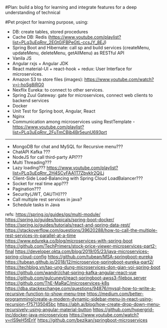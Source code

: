 #Plan: build a blog for learning and integrate features for a deep understanding of technical


#Pet project for learning purpose, using:
- DB:  create tables, stored procedures
- Cache DB: Redis (https://www.youtube.com/playlist?list=PLq3uEqRnr_2EGtGlFBPeGtL-ccsJY_8EJ)
- Spring Boot and Hibernate: call sp and build services (createMenu, updateMenu, deleteMenu, getAllMenu) as RESTful API
- Vanila JS
- Angular rxjs + Angular JDK
- React material-UI + react-hook + redux: User Interface for microservices.
- Amazon S3 to store files (images): https://www.youtube.com/watch?v=i-hoSg8iRG0
- Nexflix Eureka: to connect to other services.
- Spring Zuul Gateway: gate for microservices, connect web clients to backend services
- Docker
- Unit Test for Spring boot, Angular, React
- Nginx
- Communication among microservices using RestTemplate - https://www.youtube.com/playlist?list=PLq3uEqRnr_2FuTmCBjb4Br5eunU693prt
------------------------------------------
- MongoDB for chat and MySQL for Recursive menu???
- ChatAPI Kafka ???
- NodeJS for call third-party API??? 
- Multi Threading???
- Lazy loading??? https://www.youtube.com/playlist?list=PLq3uEqRnr_2H4SCvFAA1T7ZbvkIr2QjLj
- Client-Side Load-Balancing with Spring Cloud LoadBalancer???
- Socket for real time app???
- Pagination???
- Security(JWT, OAUTH)???
- Call multiple rest services in java?
- Schedule tasks in Java

refs:
https://spring.io/guides/gs/multi-module/
https://spring.io/guides/topicals/spring-boot-docker/
https://spring.io/guides/tutorials/react-and-spring-data-rest/
https://stackoverflow.com/questions/39620288/how-to-call-the-multiple-rest-services-in-parallel-at-a-time
https://www.edureka.co/blog/microservices-with-spring-boot
https://github.com/TechPrimers/stock-price-viewer-microservices-part2-final
https://developer.okta.com/blog/2019/05/23/java-microservices-spring-cloud-config
https://github.com/tubean/MSA-springboot-eureka
https://tubean.github.io/2018/12/microservice-springboot-eureka-part2/
https://techblog.vn/tao-ung-dung-microservices-don-gian-voi-spring-boot
https://github.com/wandri/chat-spring-kafka-angular-react-vue
https://github.com/gulcuneyt/react-springboot-awss3-filebox.server
https://github.com/ThE-MaRaC/microservices-k8s
https://dba.stackexchange.com/questions/94876/mysql-how-to-write-a-recursive-function-to-show-menu-tree
https://medium.com/better-programming/create-a-modern-dynamic-sidebar-menu-in-react-using-recursion-f757135045bc
https://abh.ai/blog/how-create-drop-down-menu-recursively-using-angular-material-button
https://github.com/hypergrid-inc/docker-java-microservices
https://www.youtube.com/watch?v=rlS9eH5tEnY
https://github.com/bezikan/springboot-microservices
